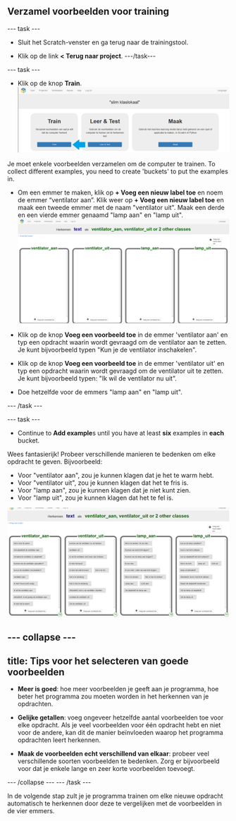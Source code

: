 ## Verzamel voorbeelden voor training

\--- task \---
+ Sluit het Scratch-venster en ga terug naar de trainingstool.

+ Klik op de link **< Terug naar project**. \---/task\---

\--- task \---
+ Klik op de knop **Train**. ![Project hoofdmenu](images/project-train-annotated.png)

Je moet enkele voorbeelden verzamelen om de computer te trainen. To collect different examples, you need to create 'buckets' to put the examples in.

+ Om een emmer te maken, klik op **+ Voeg een nieuw label toe** en noem de emmer “ventilator aan”. Klik weer op **+ Voeg een nieuw label toe** en maak een tweede emmer met de naam "ventilator uit". Maak een derde en een vierde emmer genaamd "lamp aan" en "lamp uit". ![4 lege klassen genaamd ventilator_aan, ventilator_uit, lamp_aan en lamp_uit](images/empty-buckets.png)

+ Klik op de knop **Voeg een voorbeeld toe** in de emmer 'ventilator aan' en typ een opdracht waarin wordt gevraagd om de ventilator aan te zetten. Je kunt bijvoorbeeld typen "Kun je de ventilator inschakelen".

+ Klik op de knop **Voeg een voorbeeld toe** in de emmer 'ventilator uit' en typ een opdracht waarin wordt gevraagd om de ventilator uit te zetten. Je kunt bijvoorbeeld typen: "Ik wil de ventilator nu uit".

+ Doe hetzelfde voor de emmers "lamp aan" en "lamp uit".

\--- /task \---

\--- task \---
+ Continue to **Add example**s until you have at least **six** examples in **each** bucket.

Wees fantasierijk! Probeer verschillende manieren te bedenken om elke opdracht te geven. Bijvoorbeeld:

+ Voor "ventilator aan", zou je kunnen klagen dat je het te warm hebt.
+ Voor "ventilator uit", zou je kunnen klagen dat het te fris is.
+ Voor "lamp aan", zou je kunnen klagen dat je niet kunt zien.
+ Voor "lamp uit", zou je kunnen klagen dat het te fel is.

![4 gevulde klassen genaamd ventilator_aan, ventilator_uit, lamp_aan en lamp_uit](images/full-buckets.png)

\--- collapse \---
---
title: Tips voor het selecteren van goede voorbeelden
---
+ **Meer is goed**: hoe meer voorbeelden je geeft aan je programma, hoe beter het programma zou moeten worden in het herkennen van je opdrachten.

+ **Gelijke getallen**: voeg ongeveer hetzelfde aantal voorbeelden toe voor elke opdracht. Als je veel voorbeelden voor één opdracht hebt en niet voor de andere, kan dit de manier beïnvloeden waarop het programma opdrachten leert herkennen.

+ **Maak de voorbeelden echt verschillend van elkaar**: probeer veel verschillende soorten voorbeelden te bedenken. Zorg er bijvoorbeeld voor dat je enkele lange en zeer korte voorbeelden toevoegt.

\--- /collapse \--- \--- /task \---

In de volgende stap zult je je programma trainen om elke nieuwe opdracht automatisch te herkennen door deze te vergelijken met de voorbeelden in de vier emmers.
